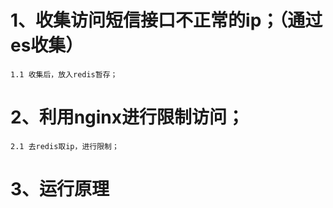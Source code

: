 # 1、收集访问短信接口不正常的ip；（通过es收集）
`1.1 收集后，放入redis暂存；`

# 2、利用nginx进行限制访问；
`2.1 去redis取ip，进行限制；`

# 3、运行原理
````